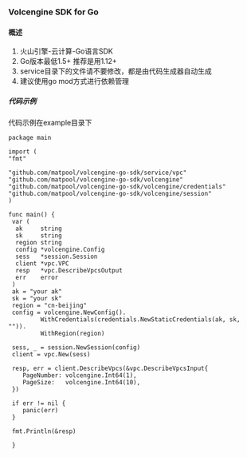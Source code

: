 ### Volcengine SDK for Go
####  概述
1. 火山引擎-云计算-Go语言SDK
2. Go版本最低1.5+ 推荐是用1.12+ 
3. service目录下的文件请不要修改，都是由代码生成器自动生成
4. 建议使用go mod方式进行依赖管理

##### 代码示例
代码示例在example目录下

	package main

    import (
    "fmt"

	"github.com/matpool/volcengine-go-sdk/service/vpc"
	"github.com/matpool/volcengine-go-sdk/volcengine"
	"github.com/matpool/volcengine-go-sdk/volcengine/credentials"
	"github.com/matpool/volcengine-go-sdk/volcengine/session"
    )

    func main() {
     var (
      ak     string
      sk     string
      region string
      config *volcengine.Config
      sess   *session.Session
      client *vpc.VPC
      resp   *vpc.DescribeVpcsOutput
      err    error
     )
     ak = "your ak"
     sk = "your sk"
     region = "cn-beijing"
     config = volcengine.NewConfig().
             WithCredentials(credentials.NewStaticCredentials(ak, sk, "")).
             WithRegion(region)

	 sess, _ = session.NewSession(config)
	 client = vpc.New(sess)

	 resp, err = client.DescribeVpcs(&vpc.DescribeVpcsInput{
		PageNumber: volcengine.Int64(1),
		PageSize:   volcengine.Int64(10),
	 })

	 if err != nil {
		panic(err)
	 }

	 fmt.Println(&resp)

     }
